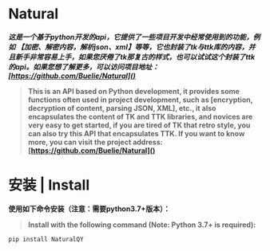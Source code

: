 # Natural
***这是一个基于python开发的api，它提供了一些项目开发中经常使用到的功能，例如 【加密、解密内容，解析json、xml】等等，它也封装了tk与ttk库的内容，并且新手非常容易上手，如果您厌倦了tk那复古的样式，也可以试试这个封装了ttk的api。如果您想了解更多，可以访问项目地址：[https://github.com/Buelie/Natural]()***

> **This is an API based on Python development, it provides some functions often used in project development, such as [encryption, decryption of content, parsing JSON, XML], etc., it also encapsulates the content of TK and TTK libraries, and novices are very easy to get started, if you are tired of TK that retro style, you can also try this API that encapsulates TTK. If you want to know more, you can visit the project address: [https://github.com/Buelie/Natural]()**

# 安装 | Install

**使用如下命令安装（注意：需要python3.7+版本）：**
> **Install with the following command (Note: Python 3.7+ is required):**

```
pip install NaturalQY
```